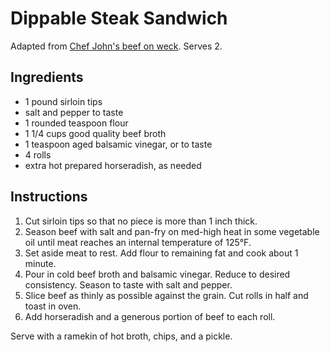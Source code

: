 # Dippable Steak Sandwich

Adapted from [Chef John's beef on weck](http://foodwishes.blogspot.com/2014/10/beef-on-weck-part-2-meat-within.html). Serves 2.

## Ingredients

- 1 pound sirloin tips
- salt and pepper to taste
- 1 rounded teaspoon flour
- 1 1/4 cups good quality beef broth
- 1 teaspoon aged balsamic vinegar, or to taste
- 4 rolls
- extra hot prepared horseradish, as needed

## Instructions

1. Cut sirloin tips so that no piece is more than 1 inch thick. 
2. Season beef with salt and pan-fry on med-high heat in some vegetable oil until meat reaches an internal temperature of 125&deg;F.
3. Set aside meat to rest. Add flour to remaining fat and cook about 1 minute. 
4. Pour in cold beef broth and balsamic vinegar. Reduce to desired consistency. Season to taste with salt and pepper.
5. Slice beef as thinly as possible against the grain. Cut rolls in half and toast in oven.
6. Add horseradish and a generous portion of beef to each roll.

Serve with a ramekin of hot broth, chips, and a pickle.